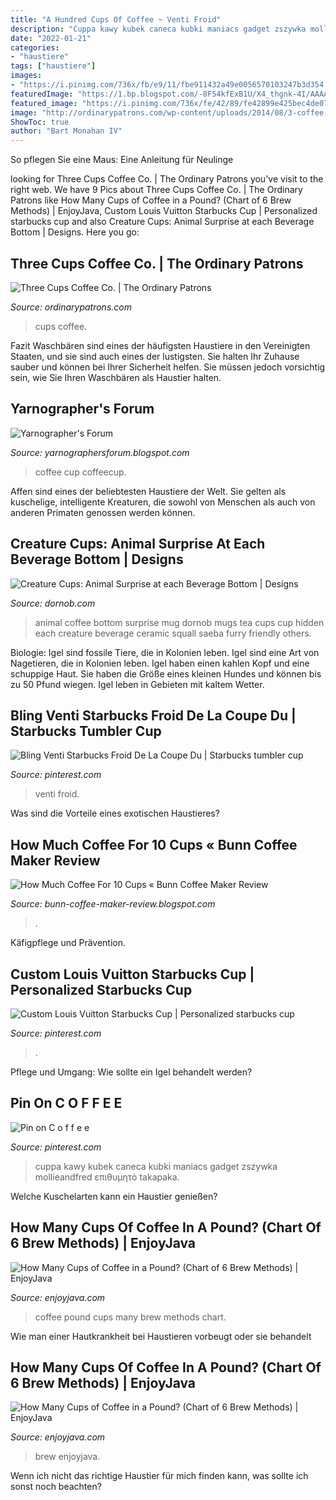 ```yaml
---
title: "A Hundred Cups Of Coffee ~ Venti Froid"
description: "Cuppa kawy kubek caneca kubki maniacs gadget zszywka mollieandfred επιθυμητό takapaka"
date: "2022-01-21"
categories:
- "haustiere"
tags: ["haustiere"]
images:
- "https://i.pinimg.com/736x/fb/e9/11/fbe911432a49e0056570103247b3d354.jpg"
featuredImage: "https://1.bp.blogspot.com/-8F54kfExB1U/X4_thgnk-4I/AAAAAAAAI34/j0f3KMp-lKo0ipJ0M4k6IehEbIyS1SA_ACLcBGAsYHQ/w320-h184/how%2Bmuch%2Bcoffee%2Bfor%2B10%2Bcups.jpg"
featured_image: "https://i.pinimg.com/736x/fe/42/89/fe42899e425bec4de0761d20d3e536ed.jpg"
image: "http://ordinarypatrons.com/wp-content/uploads/2014/08/3-coffee-cups-221.jpg?w=630"
ShowToc: true
author: "Bart Monahan IV"
---
```



So pflegen Sie eine Maus: Eine Anleitung für Neulinge

	

		
looking for Three Cups Coffee Co. | The Ordinary Patrons you've visit to the right web. We have 9 Pics about Three Cups Coffee Co. | The Ordinary Patrons like How Many Cups of Coffee in a Pound? (Chart of 6 Brew Methods) | EnjoyJava, Custom Louis Vuitton Starbucks Cup | Personalized starbucks cup and also Creature Cups: Animal Surprise at each Beverage Bottom | Designs. Here you go:
		
    
## Three Cups Coffee Co. | The Ordinary Patrons

<img loading=lazy src="http://ordinarypatrons.com/wp-content/uploads/2014/08/3-coffee-cups-221.jpg?w=630" onerror="this.onerror=null;this.src='https://tse2.mm.bing.net/th?id=OIP.o_Crn9DqFuDTMBUGG0RlngHaFj&amp;pid=15.1';" alt="Three Cups Coffee Co. | The Ordinary Patrons">

_Source: ordinarypatrons.com_

>cups coffee. 

	

Fazit
Waschbären sind eines der häufigsten Haustiere in den Vereinigten Staaten, und sie sind auch eines der lustigsten. Sie halten Ihr Zuhause sauber und können bei Ihrer Sicherheit helfen. Sie müssen jedoch vorsichtig sein, wie Sie Ihren Waschbären als Haustier halten.

    
## Yarnographer&#039;s Forum

<img loading=lazy src="http://3.bp.blogspot.com/-SFNrca76fVY/TvoY95YtglI/AAAAAAAAAAQ/C3eJlNnlEZk/s320/coffeecup.jpg" onerror="this.onerror=null;this.src='https://tse1.mm.bing.net/th?id=OIP.jFqFa7L9E3eKPmcufo97UQAAAA&amp;pid=15.1';" alt="Yarnographer&#039;s Forum">

_Source: yarnographersforum.blogspot.com_

>coffee cup coffeecup. 

	

Affen sind eines der beliebtesten Haustiere der Welt. Sie gelten als kuschelige, intelligente Kreaturen, die sowohl von Menschen als auch von anderen Primaten genossen werden können.

    
## Creature Cups: Animal Surprise At Each Beverage Bottom | Designs

<img loading=lazy src="https://dornob.com/wp-content/uploads/2012/11/animal-coffee-mug-collection1.jpg" onerror="this.onerror=null;this.src='https://tse4.mm.bing.net/th?id=OIP.2Fsl7MaW03aMof3k1ZdjMQAAAA&amp;pid=15.1';" alt="Creature Cups: Animal Surprise at each Beverage Bottom | Designs">

_Source: dornob.com_

>animal coffee bottom surprise mug dornob mugs tea cups cup hidden each creature beverage ceramic squall saeba furry friendly others. 

	

Biologie: Igel sind fossile Tiere, die in Kolonien leben.
Igel sind eine Art von Nagetieren, die in Kolonien leben. Igel haben einen kahlen Kopf und eine schuppige Haut. Sie haben die Größe eines kleinen Hundes und können bis zu 50 Pfund wiegen. Igel leben in Gebieten mit kaltem Wetter.

    
## Bling Venti Starbucks Froid De La Coupe Du | Starbucks Tumbler Cup

<img loading=lazy src="https://i.pinimg.com/736x/fe/42/89/fe42899e425bec4de0761d20d3e536ed.jpg" onerror="this.onerror=null;this.src='https://tse4.mm.bing.net/th?id=OIP.Nb3tWUZDfxywxcWoPe2HEwHaJ4&amp;pid=15.1';" alt="Bling Venti Starbucks Froid De La Coupe Du | Starbucks tumbler cup">

_Source: pinterest.com_

>venti froid. 

	

Was sind die Vorteile eines exotischen Haustieres?

    
## How Much Coffee For 10 Cups « Bunn Coffee Maker Review

<img loading=lazy src="https://1.bp.blogspot.com/-8F54kfExB1U/X4_thgnk-4I/AAAAAAAAI34/j0f3KMp-lKo0ipJ0M4k6IehEbIyS1SA_ACLcBGAsYHQ/w320-h184/how%2Bmuch%2Bcoffee%2Bfor%2B10%2Bcups.jpg" onerror="this.onerror=null;this.src='https://tse2.mm.bing.net/th?id=OIP.IAmSgBoKX52sIq27x-7MXgAAAA&amp;pid=15.1';" alt="How Much Coffee For 10 Cups « Bunn Coffee Maker Review">

_Source: bunn-coffee-maker-review.blogspot.com_

>. 

	

Käfigpflege und Prävention.

    
## Custom Louis Vuitton Starbucks Cup | Personalized Starbucks Cup

<img loading=lazy src="https://i.pinimg.com/736x/fb/e9/11/fbe911432a49e0056570103247b3d354.jpg" onerror="this.onerror=null;this.src='https://tse3.mm.bing.net/th?id=OIP.ixbEwnZtz96wYKD-RFamxQHaJ4&amp;pid=15.1';" alt="Custom Louis Vuitton Starbucks Cup | Personalized starbucks cup">

_Source: pinterest.com_

>. 

	

Pflege und Umgang: Wie sollte ein Igel behandelt werden?

    
## Pin On C O F F E E

<img loading=lazy src="https://i.pinimg.com/736x/41/23/e6/4123e691934f1cb19474ecc542a912a8--coffee-time-coffee-cups.jpg" onerror="this.onerror=null;this.src='https://tse3.mm.bing.net/th?id=OIP.KhsFJJrXjoL_IcLswky-sgAAAA&amp;pid=15.1';" alt="Pin on C o f f e e">

_Source: pinterest.com_

>cuppa kawy kubek caneca kubki maniacs gadget zszywka mollieandfred επιθυμητό takapaka. 

	

Welche Kuschelarten kann ein Haustier genießen?

    
## How Many Cups Of Coffee In A Pound? (Chart Of 6 Brew Methods) | EnjoyJava

<img loading=lazy src="https://1kczi73sfs1d3t3z4i1ys5mf-wpengine.netdna-ssl.com/wp-content/uploads/2020/09/how-many-cups-in-a-pound-of-coffee-grounds.jpg" onerror="this.onerror=null;this.src='https://tse4.mm.bing.net/th?id=OIP.X8YeaDKQJfpHjzYUFxMi2gHaKX&amp;pid=15.1';" alt="How Many Cups of Coffee in a Pound? (Chart of 6 Brew Methods) | EnjoyJava">

_Source: enjoyjava.com_

>coffee pound cups many brew methods chart. 

	

Wie man einer Hautkrankheit bei Haustieren vorbeugt oder sie behandelt

    
## How Many Cups Of Coffee In A Pound? (Chart Of 6 Brew Methods) | EnjoyJava

<img loading=lazy src="https://1kczi73sfs1d3t3z4i1ys5mf-wpengine.netdna-ssl.com/wp-content/uploads/2020/09/how-many-cups-in-a-pound-of-coffee-grounds-321x450.jpg" onerror="this.onerror=null;this.src='https://tse3.mm.bing.net/th?id=OIP.q1Jv1RICuXjggcV-kueJoAAAAA&amp;pid=15.1';" alt="How Many Cups of Coffee in a Pound? (Chart of 6 Brew Methods) | EnjoyJava">

_Source: enjoyjava.com_

>brew enjoyjava. 

	

Wenn ich nicht das richtige Haustier für mich finden kann, was sollte ich sonst noch beachten?

